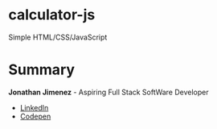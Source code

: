 # calculator-js

Simple HTML/CSS/JavaScript

# Summary

**Jonathan Jimenez** - Aspiring Full Stack SoftWare Developer

- [LinkedIn](https://www.linkedin.com/in/jonathan-jimenez101/)
- [Codepen](https://codepen.io/jonathanj101/)
